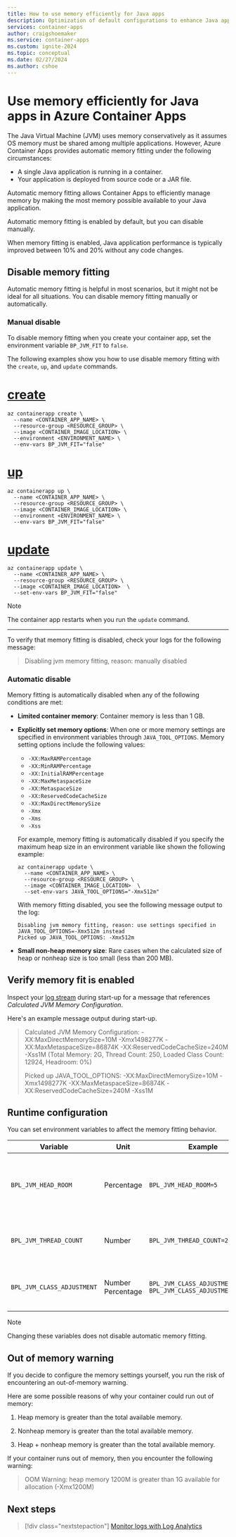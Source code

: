 ```yaml
---
title: How to use memory efficiently for Java apps
description: Optimization of default configurations to enhance Java application performance and efficiency
services: container-apps
author: craigshoemaker
ms.service: container-apps
ms.custom: ignite-2024
ms.topic: conceptual
ms.date: 02/27/2024
ms.author: cshoe
---
```


# Use memory efficiently for Java apps in Azure Container Apps

The Java Virtual Machine (JVM) uses memory conservatively as it assumes OS memory must be shared among multiple applications. However, Azure Container Apps provides automatic memory fitting under the following circumstances:

- A single Java application is running in a container.
- Your application is deployed from source code or a JAR file.

Automatic memory fitting allows Container Apps to efficiently manage memory by making the most memory possible available to your Java application.

Automatic memory fitting is enabled by default, but you can disable manually.

When memory fitting is enabled, Java application performance is typically improved between 10% and 20% without any code changes.

## Disable memory fitting

Automatic memory fitting is helpful in most scenarios, but it might not be ideal for all situations. You can disable memory fitting manually or automatically.

### Manual disable

To disable memory fitting when you create your container app, set the environment variable `BP_JVM_FIT` to `false`.

The following examples show you how to use disable memory fitting with the `create`, `up`, and `update` commands.

# [create](#tab/create)

```azurecli-interactive
az containerapp create \
  --name <CONTAINER_APP_NAME> \
  --resource-group <RESOURCE_GROUP> \
  --image <CONTAINER_IMAGE_LOCATION> \
  --environment <ENVIRONMENT_NAME> \
  --env-vars BP_JVM_FIT="false" 
```

# [up](#tab/up)

```azurecli-interactive
az containerapp up \ 
  --name <CONTAINER_APP_NAME> \
  --resource-group <RESOURCE_GROUP> \
  --image <CONTAINER_IMAGE_LOCATION> \
  --environment <ENVIRONMENT_NAME> \
  --env-vars BP_JVM_FIT="false" 
```

# [update](#tab/update)

```azurecli-interactive
az containerapp update \
  --name <CONTAINER_APP_NAME> \
  --resource-group <RESOURCE_GROUP> \
  --image <CONTAINER_IMAGE_LOCATION>  \
  --set-env-vars BP_JVM_FIT="false" 
```

> [!NOTE]
> The container app restarts when you run the `update` command.

---

To verify that memory fitting is disabled, check your logs for the following message:

> Disabling jvm memory fitting, reason: manually disabled

### Automatic disable

Memory fitting is automatically disabled when any of the following conditions are met:

- **Limited container memory**: Container memory is less than 1 GB.

- **Explicitly set memory options**: When one or more memory settings are specified in environment variables through `JAVA_TOOL_OPTIONS`. Memory setting options include the following values:

    - `-XX:MaxRAMPercentage`
    - `-XX:MinRAMPercentage`
    - `-XX:InitialRAMPercentage`
    - `-XX:MaxMetaspaceSize`
    - `-XX:MetaspaceSize`
    - `-XX:ReservedCodeCacheSize`
    - `-XX:MaxDirectMemorySize`
    - `-Xmx`
    - `-Xms`
    - `-Xss`

    For example, memory fitting is automatically disabled if you specify the maximum heap size in an environment variable like shown the following example:

    ```azurecli-interactive
    az containerapp update \
      --name <CONTAINER_APP_NAME> \
      --resource-group <RESOURCE_GROUP> \
      --image <CONTAINER_IMAGE_LOCATION>  \
      --set-env-vars JAVA_TOOL_OPTIONS="-Xmx512m" 
    ```

    With memory fitting disabled, you see the following message output to the log:

    ```text
    Disabling jvm memory fitting, reason: use settings specified in JAVA_TOOL_OPTIONS=-Xmx512m instead
    Picked up JAVA_TOOL_OPTIONS: -Xmx512m
    ```

- **Small non-heap memory size**: Rare cases when the calculated size of heap or nonheap size is too small (less than 200 MB).

## Verify memory fit is enabled

Inspect your [log stream](log-streaming.md) during start-up for a message that references *Calculated JVM Memory Configuration*.

Here's an example message output during start-up.

> Calculated JVM Memory Configuration: -XX:MaxDirectMemorySize=10M
> -Xmx1498277K -XX:MaxMetaspaceSize=86874K -XX:ReservedCodeCacheSize=240M
> -Xss1M (Total Memory: 2G, Thread Count: 250,
> Loaded Class Count: 12924, Headroom: 0%)
>
> Picked up JAVA_TOOL_OPTIONS: -XX:MaxDirectMemorySize=10M
> -Xmx1498277K -XX:MaxMetaspaceSize=86874K
> -XX:ReservedCodeCacheSize=240M -Xss1M

## Runtime configuration

You can set environment variables to affect the memory fitting behavior.

| Variable | Unit | Example | Description |
|--|--|--|--|
| `BPL_JVM_HEAD_ROOM` | Percentage | `BPL_JVM_HEAD_ROOM=5` | Leave memory space for the system based on the given percentage. |
| `BPL_JVM_THREAD_COUNT` | Number | `BPL_JVM_THREAD_COUNT=200` | The estimated maximum number of threads. |
| `BPL_JVM_CLASS_ADJUSTMENT` | Number<br> Percentage | `BPL_JVM_CLASS_ADJUSTMENT=10000`<br>`BPL_JVM_CLASS_ADJUSTMENT="10%"` | Adjust JVM class count by explicit value or percentage. |

> [!NOTE]
> Changing these variables does not disable automatic memory fitting.

## Out of memory warning

If you decide to configure the memory settings yourself, you run the risk of encountering an out-of-memory warning.

Here are some possible reasons of why your container could run out of memory:

1. Heap memory is greater than the total available memory.

1. Nonheap memory is greater than the total available memory.

1. Heap + nonheap memory is greater than the total available memory.

If your container runs out  of memory, then you encounter the following warning:

> OOM Warning: heap memory 1200M is greater than 1G available for allocation (-Xmx1200M)

## Next steps

> [!div class="nextstepaction"]
> [Monitor logs with Log Analytics](log-monitoring.md)